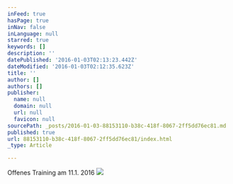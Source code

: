 ```yaml
---
inFeed: true
hasPage: true
inNav: false
inLanguage: null
starred: true
keywords: []
description: ''
datePublished: '2016-01-03T02:13:23.442Z'
dateModified: '2016-01-03T02:12:35.623Z'
title: ''
author: []
authors: []
publisher:
  name: null
  domain: null
  url: null
  favicon: null
sourcePath: _posts/2016-01-03-88153110-b38c-418f-8067-2ff5dd76ec81.md
published: true
url: 88153110-b38c-418f-8067-2ff5dd76ec81/index.html
_type: Article

---
```

Offenes Training am 11.1\. 2016
![](https://the-grid-user-content.s3-us-west-2.amazonaws.com/c5969f56-7af4-4bdb-8d66-a35c3135f321.jpg)